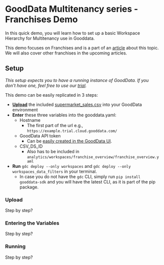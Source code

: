 # GoodData Multitenancy series - Franchises Demo

In this quick demo, you will learn how to set up a basic Workspace Hierarchy for Multitenancy use in Gooddata.

This demo focuses on Franchises and is a part of an [article]() about this topic. We will also cover other franchises in the upcoming articles.

## Setup

_This setup expects you to have a running instance of GoodData. If you don't have one, feel free to use our [trial](www.gooddata.com/trial)._


This demo can be easily replicated in 3 steps:
- **[Upload](https://www.gooddata.com/docs/cloud/connect-data/csv/)** the included [supermarket_sales.csv](./supermarket_sales.csv) into your GoodData environment
- **Enter** these three variables into the gooddata.yaml:
    - Hostname
        - The first part of the url e.g., `https://example.trial.cloud.gooddata.com/`
    - GoodData API token
        - Can be [easily created in the GoodData UI](https://www.gooddata.com/docs/cloud/getting-started/create-api-token/).
    - CSV_DS_ID
        - Also has to be included in `analytics/workspaces/franchise_overview/franchise_overview.yaml`
- **Run** `gdc deploy --only workspaces` and `gdc deploy --only workspaces_data_filters` in your terminal.
    - In case you do not have the `gdc` CLI, simply run `pip install gooddata-sdk` and you will have the latest CLI, as it is part of the pip package.

### Upload

Step by step?

### Entering the Variables

Step by step?

### Running

Step by step?